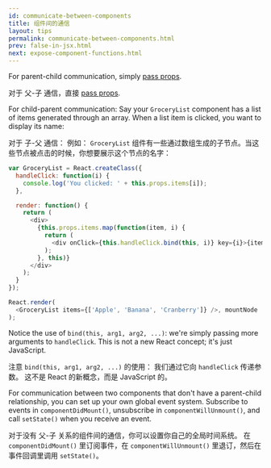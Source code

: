 ```yaml
---
id: communicate-between-components
title: 组件间的通信
layout: tips
permalink: communicate-between-components.html
prev: false-in-jsx.html
next: expose-component-functions.html
---
```


For parent-child communication, simply [pass props](/react/docs/multiple-components.html).

对于 父-子 通信，直接 [pass props](/react/docs/multiple-components.html).

For child-parent communication:
Say your `GroceryList` component has a list of items generated through an array. When a list item is clicked, you want to display its name:

对于 子-父 通信：
例如： `GroceryList` 组件有一些通过数组生成的子节点。当这些节点被点击的时候，你想要展示这个节点的名字：

```js
var GroceryList = React.createClass({
  handleClick: function(i) {
    console.log('You clicked: ' + this.props.items[i]);
  },

  render: function() {
    return (
      <div>
        {this.props.items.map(function(item, i) {
          return (
            <div onClick={this.handleClick.bind(this, i)} key={i}>{item}</div>
          );
        }, this)}
      </div>
    );
  }
});

React.render(
  <GroceryList items={['Apple', 'Banana', 'Cranberry']} />, mountNode
);
```

Notice the use of `bind(this, arg1, arg2, ...)`: we're simply passing more arguments to `handleClick`. This is not a new React concept; it's just JavaScript.

注意 `bind(this, arg1, arg2, ...)` 的使用： 我们通过它向 `handleClick` 传递参数。 这不是 React 的新概念，而是 JavaScript 的。

For communication between two components that don't have a parent-child relationship, you can set up your own global event system. Subscribe to events in `componentDidMount()`, unsubscribe in `componentWillUnmount()`, and call `setState()` when you receive an event.

对于没有 父-子 关系的组件间的通信，你可以设置你自己的全局时间系统。 在 `componentDidMount()` 里订阅事件，在 `componentWillUnmount()` 里退订，然后在事件回调里调用 `setState()`。
